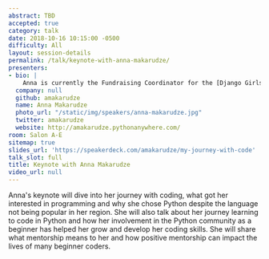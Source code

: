 ```yaml
---
abstract: TBD
accepted: true
category: talk
date: 2018-10-16 10:15:00 -0500
difficulty: All
layout: session-details
permalink: /talk/keynote-with-anna-makarudze/
presenters:
- bio: |
    Anna is currently the Fundraising Coordinator for the [Django Girls Foundation](https://djangogirls.org/) and has given talks at DjangoCon Europe, PyCon Italia, PyCon Namibia, PyCon South Africa, and many others. She has also been on the organizing team for many Django Girls events in Zimbabwe, the first two PyCon Zimbabwe events, and DjangoCon Europe 2018. She also runs [PyLadies Harare](https://twitter.com/PyladiesHRE) and is a founder trustee of the Zimbabwe Python Association. She is also a member of the [Django Software Foundation](https://www.djangoproject.com/foundation/) Board of Directors for 2018.
  company: null
  github: amakarudze
  name: Anna Makarudze
  photo_url: "/static/img/speakers/anna-makarudze.jpg"
  twitter: amakarudze
  website: http://amakarudze.pythonanywhere.com/
room: Salon A-E
sitemap: true
slides_url: 'https://speakerdeck.com/amakarudze/my-journey-with-code'
talk_slot: full
title: Keynote with Anna Makarudze
video_url: null
---
```


Anna's keynote will dive into her journey with coding, what got her interested in programming and why she chose Python despite the language not being popular in her region. She will also talk about her journey learning to code in Python and how her involvement in the Python community as a beginner has helped her grow and develop her coding skills. She will share what mentorship means to her and how positive mentorship can impact the lives of many beginner coders.
